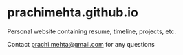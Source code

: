 # prachimehta.github.io
Personal website containing resume, timeline, projects, etc.

Contact prachi.mehta@gmail.com for any questions
